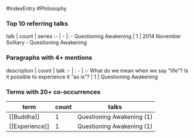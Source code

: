 #IndexEntry #Philosophy

### Top 10 referring talks
talk | count | series
:- | - |: -
<a data-href="Questioning Awakening" class="internal-link">Questioning Awakening</a> | 1 | <a data-href="2014 November Solitary - Questioning Awakening" class="internal-link">2014 November Solitary - Questioning Awakening</a>

### Paragraphs with 4+ mentions
description | count | talk
:- | : - | :-
<a aria-label-position="top" aria-label="Questioning Awakening > What do we mean when we say life Is it possible to experience it as is" data-href="Questioning Awakening#What do we mean when we say life Is it possible to experience it as is" class="internal-link">What do we mean when we say &quot;life&quot;? Is it possible to experience it &quot;as is&quot;?</a> | 1 | <a data-href="Questioning Awakening" class="internal-link">Questioning Awakening</a>

### Terms with 20+ co-occurrences
term | count | talks
-|-|-
[[Buddha]] | 1 | <span class="counts"><a data-href="Questioning Awakening" class="internal-link">Questioning Awakening</a> (1)</span> 
[[Experience]] | 1 | <span class="counts"><a data-href="Questioning Awakening" class="internal-link">Questioning Awakening</a> (1)</span> 

